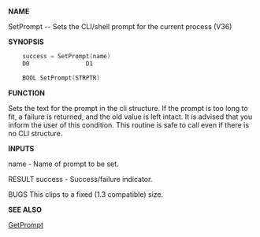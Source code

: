 
**NAME**

SetPrompt -- Sets the CLI/shell prompt for the current process (V36)

**SYNOPSIS**

```c
    success = SetPrompt(name)
    D0                D1

    BOOL SetPrompt(STRPTR)

```
**FUNCTION**

Sets the text for the prompt in the cli structure.  If the prompt is
too long to fit, a failure is returned, and the old value is left
intact.  It is advised that you inform the user of this condition.
This routine is safe to call even if there is no CLI structure.

**INPUTS**

name    - Name of prompt to be set.

RESULT
success - Success/failure indicator.

BUGS
This clips to a fixed (1.3 compatible) size.

**SEE ALSO**

[GetPrompt](GetPrompt)

